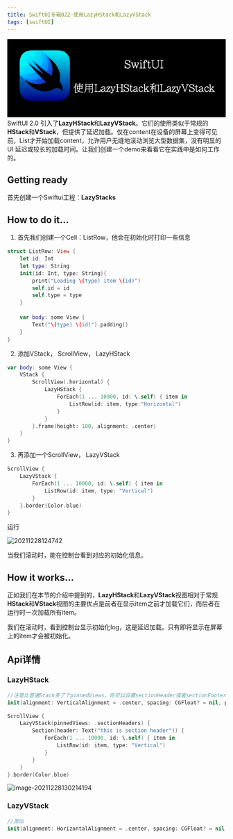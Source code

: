 ```yaml
---
title: SwiftUI专辑022-使用LazyHStack和LazyVStack
tags: [swiftUI]
---
```

![headerimg](./Header.png)
SwiftUI 2.0 引入了**LazyHStack**和**LazyVStack**。它们的使用类似于常规的**HStack**和**VStack**，但提供了延迟加载。仅在content在设备的屏幕上变得可见前，List才开始加载content，允许用户无缝地滚动浏览大型数据集，没有明显的 UI 延迟或较长的加载时间。让我们创建一个demo来看看它在实践中是如何工作的。
<!--truncate-->
## Getting ready

首先创建一个Swiftui工程：**LazyStacks**

## How to do it…

1. 首先我们创建一个Cell：ListRow，他会在初始化时打印一些信息
```swift
struct ListRow: View {
    let id: Int
    let type: String
    init(id: Int, type: String){
        print("Loading \(type) item \(id)")
        self.id = id
        self.type = type
    }

    var body: some View {
        Text("\(type) \(id)").padding()
    }
}
```

2. 添加VStack， ScrollView， LazyHStack

```swift
var body: some View {
    VStack {
        ScrollView(.horizontal) {
            LazyHStack {
                ForEach(1 ... 10000, id: \.self) { item in
                    ListRow(id: item, type:"Horizontal")
                }
            }
        }.frame(height: 100, alignment: .center)
    }
}
```

3. 再添加一个ScrollView， LazyVStack
```swift
ScrollView {
    LazyVStack {
        ForEach(1 ... 10000, id: \.self) { item in
            ListRow(id: item, type: "Vertical")
        }
    }.border(Color.blue)
}
```

运行

![20211228124742](https://tva1.sinaimg.cn/large/008i3skNgy1gxtga3v1pej30a30jq0t7.jpg)

当我们滚动时，能在控制台看到对应的初始化信息。

## How it works…

正如我们在本节的介绍中提到的，**LazyHStack**和**LazyVStack**视图相对于常规**HStack**和**VStack**视图的主要优点是前者在显示item之前才加载它们，而后者在运行时一次加载所有item。

我们在滚动时，看到控制台显示初始化log，这是延迟加载。只有即将显示在屏幕上的item才会被初始化。

## Api详情

### LazyHStack

```swift
//注意比普通Stack多了个pinnedViews，你可以设置sectionHeader或者sectionFooter悬浮在顶部/底部
init(alignment: VerticalAlignment = .center, spacing: CGFloat? = nil, pinnedViews: PinnedScrollableViews = .init(), content: () -> Content)
```

```swift
ScrollView {
    LazyVStack(pinnedViews: .sectionHeaders) {
        Section(header: Text("this is section header")) {
            ForEach(1 ... 10000, id: \.self) { item in
                ListRow(id: item, type: "Vertical")
            }
        }
    }
}.border(Color.blue)
```

![image-20211228130214194](https://tva1.sinaimg.cn/large/008i3skNgy1gxtgonw9q4j30is0hsdgd.jpg)



### LazyVStack

```swift
//类似
init(alignment: HorizontalAlignment = .center, spacing: CGFloat? = nil, pinnedViews: PinnedScrollableViews = .init(), content: () -> Content)
```

